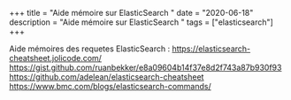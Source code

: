 +++
title = "Aide mémoire sur ElasticSearch "
date = "2020-06-18"
description = "Aide mémoire sur ElasticSearch "
tags = ["elasticsearch"]
+++

Aide mémoires des requetes ElasticSearch :
https://elasticsearch-cheatsheet.jolicode.com/
https://gist.github.com/ruanbekker/e8a09604b14f37e8d2f743a87b930f93
https://github.com/adelean/elasticsearch-cheatsheet
https://www.bmc.com/blogs/elasticsearch-commands/